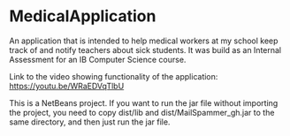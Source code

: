 # MedicalApplication
An application that is intended to help medical workers at my school keep track of and notify teachers about sick students.
It was build as an Internal Assessment for an IB Computer Science course. 

Link to the video showing functionality of the application: https://youtu.be/WRaEDVqTlbU

This is a NetBeans project. If you want to run the jar file without importing the project, you need to copy dist/lib and dist/MailSpammer_gh.jar to the same directory, and then just run the jar file.
